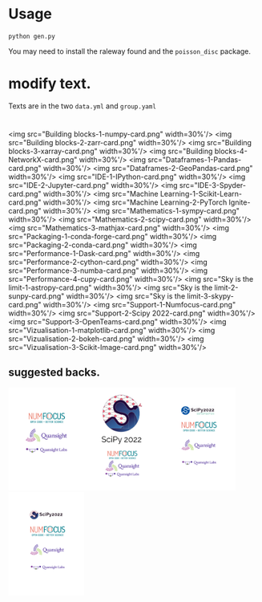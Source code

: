 # Usage

```
python gen.py
```

You may need to install the raleway found and the `poisson_disc` package.

# modify text.

Texts are in the two `data.yml` and `group.yaml`


#

<img src="Building blocks-1-numpy-card.png" width=30%'/> <img src="Building blocks-2-zarr-card.png" width=30%'/> <img src="Building blocks-3-xarray-card.png" width=30%'/> <img src="Building blocks-4-NetworkX-card.png" width=30%'/> <img src="Dataframes-1-Pandas-card.png" width=30%'/> <img src="Dataframes-2-GeoPandas-card.png" width=30%'/> <img src="IDE-1-IPython-card.png" width=30%'/> <img src="IDE-2-Jupyter-card.png" width=30%'/> <img src="IDE-3-Spyder-card.png" width=30%'/> <img src="Machine Learning-1-Scikit-Learn-card.png" width=30%'/> <img src="Machine Learning-2-PyTorch Ignite-card.png" width=30%'/> <img src="Mathematics-1-sympy-card.png" width=30%'/> <img src="Mathematics-2-scipy-card.png" width=30%'/> <img src="Mathematics-3-mathjax-card.png" width=30%'/> <img src="Packaging-1-conda-forge-card.png" width=30%'/> <img src="Packaging-2-conda-card.png" width=30%'/> <img src="Performance-1-Dask-card.png" width=30%'/> <img src="Performance-2-cython-card.png" width=30%'/> <img src="Performance-3-numba-card.png" width=30%'/> <img src="Performance-4-cupy-card.png" width=30%'/> <img src="Sky is the limit-1-astropy-card.png" width=30%'/> <img src="Sky is the limit-2-sunpy-card.png" width=30%'/> <img src="Sky is the limit-3-skypy-card.png" width=30%'/> <img src="Support-1-Numfocus-card.png" width=30%'/> <img src="Support-2-Scipy 2022-card.png" width=30%'/> <img src="Support-3-OpenTeams-card.png" width=30%'/> <img src="Vizualisation-1-matplotlib-card.png" width=30%'/> <img src="Vizualisation-2-bokeh-card.png" width=30%'/> <img src="Vizualisation-3-Scikit-Image-card.png" width=30%'/>


## suggested backs.

<img src='cards-groups/blank.png' width='30%' /><img src='cards-groups/back2.png' width='30%' /><img src='cards-groups/back3.png' width='30%' /><img src='cards-groups/back4.png' width='30%' />
